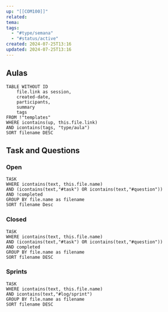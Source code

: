 ```yaml
---
up: "[[COM100]]"
related: 
tema: 
tags:
  - "#type/semana"
  - "#status/active"
created: 2024-07-25T13:16
updated: 2024-07-25T13:16
---
```


## Aulas
```dataview
TABLE WITHOUT ID
	file.link as session,
	created-date,
	participants,
	summary
	tags
FROM !"templates"
WHERE icontains(up, this.file.link)
AND icontains(tags, "type/aula")
SORT filename DESC
```

## Task and Questions

### Open
``` dataview
TASK
WHERE icontains(text, this.file.name)
AND (icontains(text,"#task") OR icontains(text,"#question"))
AND !completed
GROUP BY file.name as filename
SORT filename Desc
```
### Closed
```dataview
TASK
WHERE icontains(text, this.file.name)
AND (icontains(text,"#task") OR icontains(text,"#question"))
AND completed
GROUP BY file.name as filename
SORT filename DESC
```
### Sprints
```dataview
TASK
WHERE icontains(text, this.file.name)
AND icontains(text,"#log/sprint")
GROUP BY file.name as filename
SORT filename DESC
```